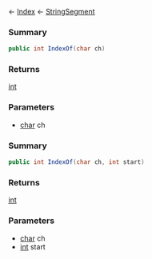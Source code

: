 ← [Index](Api-Index) ← [StringSegment](VRage.Game.ModAPI.Ingame.Utilities.StringSegment)

### Summary

```csharp
public int IndexOf(char ch)
```

### Returns

[int](System.Int32)

### Parameters

* [char](System.Char) ch
### Summary

```csharp
public int IndexOf(char ch, int start)
```

### Returns

[int](System.Int32)

### Parameters

* [char](System.Char) ch
* [int](System.Int32) start

